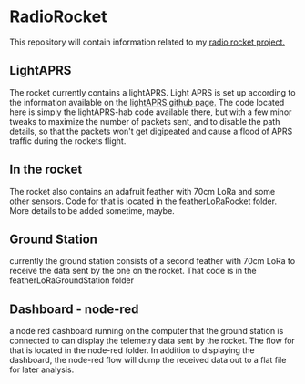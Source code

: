 # RadioRocket
This repository will contain information related to my [radio rocket project.](https://n3vem.com/rocket)

## LightAPRS
The rocket currently contains a lightAPRS. Light APRS is set up according to the information available on the [lightAPRS github page.](https://github.com/lightaprs/LightAPRS-1.0) The code located here is simply the lightAPRS-hab code available there, but with a few minor tweaks to maximize the number of packets sent, and to disable the path details, so that the packets won't get digipeated and cause a flood of APRS traffic during the rockets flight.

## In the rocket
The rocket also contains an adafruit feather with 70cm LoRa and some other sensors.  Code for that is located in the featherLoRaRocket folder.
More details to be added sometime, maybe.

## Ground Station
currently the ground station consists of a second feather with 70cm LoRa to receive the data sent by the one on the rocket.  That code is in the featherLoRaGroundStation folder

## Dashboard - node-red
a node red dashboard running on the computer that the ground station is connected to can display the telemetry data sent by the rocket.  The flow for that is located in the node-red folder. In addition to displaying the dashboard, the node-red flow will dump the received data out to a flat file for later analysis.
